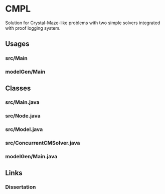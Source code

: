 # CMPL
Solution for Crystal-Maze-like problems with two simple solvers integrated with proof logging system. 

## Usages

### src/Main

### modelGen/Main

## Classes

### src/Main.java

### src/Node.java

### src/Model.java

### src/ConcurrentCMSolver.java

### modelGen/Main.java

## Links

### Dissertation
